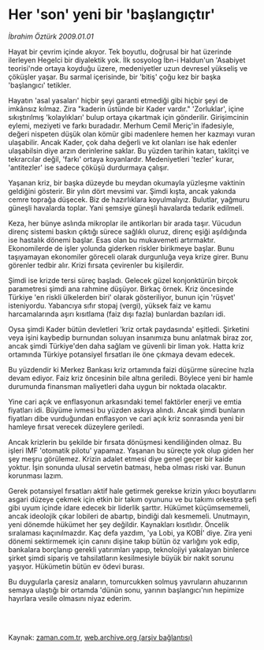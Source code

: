 # Her 'son' yeni bir 'başlangıçtır'

*İbrahim Öztürk 2009.01.01*

<td class="columnist-detail">
<p>Hayat bir çevrim içinde akıyor. Tek boyutlu, doğrusal bir hat üzerinde ilerleyen Hegelci bir diyalektik yok. İlk sosyolog İbn-i Haldun'un 'Asabiyet teorisi'nde ortaya koyduğu üzere, medeniyetler uzun devresel yükseliş ve çöküşler yaşar. Bu sarmal içerisinde, bir 'bitiş' çoğu kez bir başka 'başlangıcı' tetikler.</p>
<p>
<div id="haberMetinDiv">
<p> Hayatın 'asal yasaları' hiçbir şeyi garanti etmediği gibi hiçbir şeyi de imkânsız kılmaz. Zira "kaderin üstünde bir Kader vardır." 'Zorluklar', içine sıkıştırılmış 'kolaylıkları' bulup ortaya çıkartmak için gönderilir. Girişimcinin eylemi, meziyeti ve farkı buradadır. Merhum Cemil Meriç'in ifadesiyle, değeri nispeten düşük olan kömür gibi madenlere hemen her kazmayı vuran ulaşabilir. Ancak Kader, çok daha değerli ve kıt olanları ise hak edenler ulaşabilsin diye arzın derinlerine saklar. Bu yüzden tarihin katarı, taklitçi ve tekrarcılar değil, 'farkı' ortaya koyanlardır. Medeniyetleri 'tezler' kurar, 'antitezler' ise sadece çöküşü durdurmaya çalışır. 
<p> Yaşanan kriz, bir başka düzeyde bu meydan okumayla yüzleşme vaktinin geldiğini gösterir. Bir yılın dört mevsimi var. Şimdi kışta, ancak yakında cemre toprağa düşecek. Biz de hazırlıklara koyulmalıyız. Bulutlar, yağmuru güneşli havalarda toplar. Yani şemsiye güneşli havalarda tedarik edilmeli. 
<p> Keza, her bünye aslında mikroplar ile antikorları bir arada taşır. Vücudun direnç sistemi baskın çıktığı sürece sağlıklı oluruz, direnç eşiği aşıldığında ise hastalık dönemi başlar. Esas olan bu mukavemeti artırmaktır. Ekonomilerde de işler yolunda giderken riskler birikmeye başlar. Bunu taşıyamayan ekonomiler göreceli olarak durgunluğa veya krize girer. Bunu görenler tedbir alır. Krizi fırsata çevirenler bu kişilerdir. 
<p> Şimdi ise krizde tersi süreç başladı. Gelecek güzel konjonktürün birçok parametresi şimdi ana rahmine düşüyor. Birkaç örnek. Kriz öncesinde Türkiye 'en riskli ülkelerden biri' olarak gösteriliyor, bunun için 'rüşvet' isteniyordu. Yabancıya sıfır stopaj (vergi), yüksek faiz ve kamu harcamalarında aşırı kısıtlama (faiz dışı fazla) bunlardan bazıları idi. 
<p> Oysa şimdi Kader bütün devletleri 'kriz ortak paydasında' eşitledi. Şirketini veya işini kaybedip burnundan soluyan insanımıza bunu anlatmak biraz zor, ancak şimdi Türkiye'den daha sağlam ve güvenli bir liman yok. Hatta kriz ortamında Türkiye potansiyel fırsatları ile öne çıkmaya devam edecek. 
<p> Bu yüzdendir ki Merkez Bankası kriz ortamında faizi düşürme sürecine hızla devam ediyor. Faiz kriz öncesinin bile altına geriledi. Böylece yeni bir hamle durumunda finansman maliyetleri daha uygun bir noktada olacaktır. 
<p> Yine cari açık ve enflasyonun arkasındaki temel faktörler enerji ve emtia fiyatları idi. Büyüme ivmesi bu yüzden askıya alındı. Ancak şimdi bunların fiyatları dibe vurduğundan enflasyon ve cari açık kriz sonrasında yeni bir hamleye fırsat verecek düzeylere geriledi. 
<p> Ancak krizlerin bu şekilde bir fırsata dönüşmesi kendiliğinden olmaz. Bu işleri IMF 'otomatik pilotu' yapamaz. Yaşanan bu süreçte yok olup giden her şey meşru görülemez. Krizin adalet etmesi diye genel geçer bir kaide yoktur. İşin sonunda ulusal servetin batması, heba olması riski var. Bunun korunması lazım. 
<p> Gerek potansiyel fırsatları aktif hale getirmek gerekse krizin yıkıcı boyutlarını asgari düzeye çekmek için etkin bir takım oyununu ve bu takımı orkestra şefi gibi uyum içinde idare edecek bir liderlik şarttır. Hükümet küçümsememeli, ancak ideolojik çıkar lobileri de abartıp, bindiği dalı kesmemeli. Unutmayın, yeni dönemde hükümet her şey değildir. Kaynakları kısıtlıdır. Öncelik sıralaması kaçınılmazdır. Kaç defa yazdım, 'ya Lobi, ya KOBİ' diye. Zira yeni dönemi sektirmemek için canını dişine takıp bütün öz varlığını yok edip, bankalara borçlanıp gerekli yatırımları yapıp, teknolojiyi yakalayan binlerce şirket şimdi sipariş ve tahsilatların kesilmesiyle büyük bir nakit sorunu yaşıyor. Hükümetin bütün ev ödevi burası. 
<p> Bu duygularla çaresiz anaların, tomurcukken solmuş yavruların ahuzarının semaya ulaştığı bir ortamda 'dünün sonu, yarının başlangıcı'nın hepimize hayırlara vesile olmasını niyaz ederim.</p></p></p></p></p></p></p></p></p></p></div>
</p>


<p><br>
		 </br></p></td>

Kaynak: [zaman.com.tr](http://zaman.com.tr/yazar.do?yazino=790583), [web.archive.org (arşiv bağlantısı)](http://web.archive.org/web/20110522043142/http://www.zaman.com.tr:80/yazar.do?yazino=790583)
